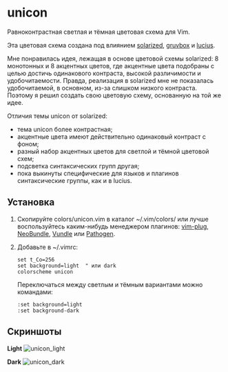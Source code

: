unicon
======
Равноконтрастная светлая и тёмная цветовая схема для Vim.

Эта цветовая схема создана под влиянием [solarized][], [gruvbox][] и [lucius][].

Мне понравилась идея, лежащая в основе цветовой схемы solarized: 8 монотонных и 8 акцентных цветов, где акцентные цвета подобраны с целью достичь одинакового контраста, высокой различимости и удобочитаемости. Правда, реализация в solarized мне не показалась удобочитаемой, в основном, из-за слишком низкого контраста. Поэтому я решил создать свою цветовую схему, основанную на той же идее.

Отличия темы unicon от solarized:
* тема unicon более контрастная;
* акцентные цвета имеют действительно одинаковый контраст с фоном;
* разный набор акцентных цветов для светлой и тёмной цветовой схем;
* подсветка синтаксических групп другая;
* пока выкинуты специфические для языков и плагинов синтаксические группы, как и в lucius.

[solarized]: https://github.com/altercation/vim-colors-solarized
[gruvbox]: https://github.com/morhetz/gruvbox
[lucius]: https://github.com/jonathanfilip/vim-lucius

Установка
---------
1. Скопируйте colors/unicon.vim в каталог ~/.vim/colors/ или лучше воспользуйтесь каким-нибудь менеджером плагинов: [vim-plug][], [NeoBundle][], [Vundle][] или [Pathogen][].

2. Добавьте в ~/.vimrc:
   ```
   set t_Co=256
   set background=light  " или dark
   colorscheme unicon
   ```
   Переключаться между светлым и тёмным вариантами можно командами:
   ```
   :set background=light
   :set background-dark
   ```

[vim-plug]: https://github.com/junegunn/vim-plug
[NeoBundle]: https://github.com/Shougo/neobundle.vim
[Vundle]: https://github.com/gmarik/Vundle.vim
[Pathogen]: https://github.com/tpope/vim-pathogen

Скриншоты
---------
**Light**
![unicon_light](https://cloud.githubusercontent.com/assets/21138800/18610934/2a6c690a-7d3b-11e6-9385-78f13b550082.png)

**Dark**
![unicon_dark](https://cloud.githubusercontent.com/assets/21138800/18610936/36dba732-7d3b-11e6-97f8-c1a5d7a67a79.png)
